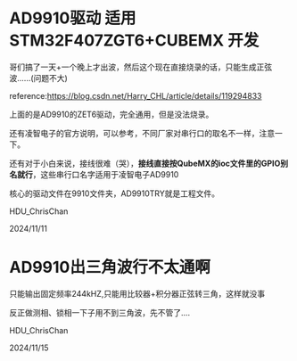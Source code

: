 # AD9910驱动 适用STM32F407ZGT6+CUBEMX 开发

哥们搞了一天+一个晚上才出波，然后这个现在直接烧录的话，只能生成正弦波......(问题不大)

reference:https://blog.csdn.net/Harry_CHL/article/details/119294833

上面的是AD9910的ZET6驱动，完全通用，但是没法烧录。

还有凌智电子的官方说明，可以参考，不同厂家对串行口的取名不一样，注意一下。

还有对于小白来说，接线很难（哭），**接线直接按QubeMX的ioc文件里的GPIO别名就行**，这些串行口名字适用于凌智电子AD9910

核心的驱动文件在9910文件夹，AD9910TRY就是工程文件。

HDU_ChrisChan

2024/11/11

# AD9910出三角波行不太通啊

只能输出固定频率244kHZ,只能用比较器+积分器正弦转三角，这样就没事

反正做测相、锁相一下子用不到三角波，先不管了....

HDU_ChrisChan

2024/11/15

